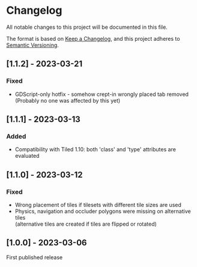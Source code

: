 # Changelog

All notable changes to this project will be documented in this file.

The format is based on [Keep a Changelog](https://keepachangelog.com/en/1.0.0/),
and this project adheres to [Semantic Versioning](https://semver.org/spec/v2.0.0.html).

## [1.1.2] - 2023-03-21

### Fixed

- GDScript-only hotfix - somehow crept-in wrongly placed tab removed   
  (Probably no one was affected by this yet)

## [1.1.1] - 2023-03-13

### Added

- Compatibility with Tiled 1.10: both 'class' and 'type' attributes are evaluated

## [1.1.0] - 2023-03-12

### Fixed

- Wrong placement of tiles if tilesets with different tile sizes are used
- Physics, navigation and occluder polygons were missing on alternative tiles  
  (alternative tiles are created if tiles are flipped or rotated)

## [1.0.0] - 2023-03-06

First published release